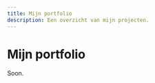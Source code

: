 ```yaml
---
title: Mijn portfolio
description: Een overzicht van mijn projecten.
---
```


# Mijn portfolio

Soon.
